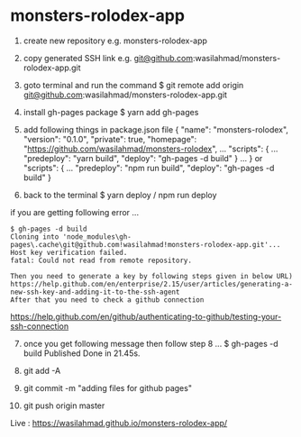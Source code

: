 # monsters-rolodex-app

1. create new repository e.g. monsters-rolodex-app

2. copy generated SSH link 
   e.g. git@github.com:wasilahmad/monsters-rolodex-app.git
   
3. goto terminal and run the command 
   $ git remote add origin git@github.com:wasilahmad/monsters-rolodex-app.git
   
4. install gh-pages package
   $ yarn add gh-pages
   
5. add following things in package.json file
{
  "name": "monsters-rolodex",
  "version": "0.1.0",
  "private": true,
  "homepage": "https://github.com/wasilahmad/monsters-rolodex",
  ...
    "scripts": {
    ...
    "predeploy": "yarn build",
    "deploy": "gh-pages -d build"
  }
  ...
}
or 
"scripts": {
	...
	"predeploy": "npm run build",
	"deploy": "gh-pages -d build"
}

6. back to the terminal
   $ yarn deploy / npm run deploy
   
  if you are getting following error ...
  
	$ gh-pages -d build
	Cloning into 'node_modules\gh-pages\.cache\git@github.com!wasilahmad!monsters-rolodex-app.git'...
	Host key verification failed.
	fatal: Could not read from remote repository.
	
	Then you need to generate a key by following steps given in below URL)
	https://help.github.com/en/enterprise/2.15/user/articles/generating-a-new-ssh-key-and-adding-it-to-the-ssh-agent
	After that you need to check a github connection
	
  https://help.github.com/en/github/authenticating-to-github/testing-your-ssh-connection
    
7. once you get following message then follow step 8
	...
	$ gh-pages -d build
	Published
	Done in 21.45s.
  
8. git add -A 
9. git commit -m "adding files for github pages"
10. git push origin master

Live : https://wasilahmad.github.io/monsters-rolodex-app/
